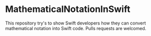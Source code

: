 # MathematicalNotationInSwift

This repository try's to show Swift developers how they can convert mathematical notation into Swift code. Pulls requests are welcomed.
